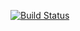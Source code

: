[![Build Status](https://travis-ci.org/NavyCo/Node-Censor-string.svg?branch=master)](https://travis-ci.org/NavyCo/Node-Censor-string)